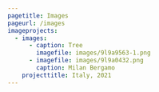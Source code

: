 ```yaml
---
pagetitle: Images
pageurl: /images
imageprojects:
  - images:
      - caption: Tree
        imagefile: images/9l9a9563-1.png
      - imagefile: images/9l9a0432.png
        caption: Milan Bergamo
    projecttitle: Italy, 2021
---
```

